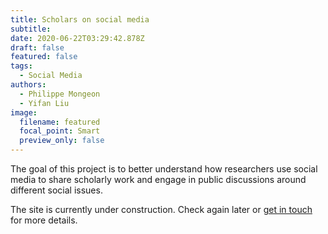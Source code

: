 ```yaml
---
title: Scholars on social media
subtitle:
date: 2020-06-22T03:29:42.878Z
draft: false
featured: false
tags:
  - Social Media
authors:
  - Philippe Mongeon
  - Yifan Liu
image:
  filename: featured
  focal_point: Smart
  preview_only: false
---
```


The goal of this project is to better understand how researchers use social media to share scholarly work and engage in public discussions around different social issues.

The site is currently under construction. Check again later or [get in touch](https://qsslab.ca/#contact) for more details.




